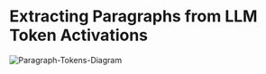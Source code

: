 # Extracting Paragraphs from LLM Token Activations

![Paragraph-Tokens-Diagram](https://github.com/user-attachments/assets/2447e22f-5614-4de3-833e-37c846bd872c)
